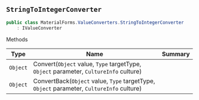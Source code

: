 ## `StringToIntegerConverter`

```csharp
public class MaterialForms.ValueConverters.StringToIntegerConverter
    : IValueConverter

```

Methods

| Type | Name | Summary | 
| --- | --- | --- | 
| `Object` | Convert(`Object` value, `Type` targetType, `Object` parameter, `CultureInfo` culture) |  | 
| `Object` | ConvertBack(`Object` value, `Type` targetType, `Object` parameter, `CultureInfo` culture) |  | 


